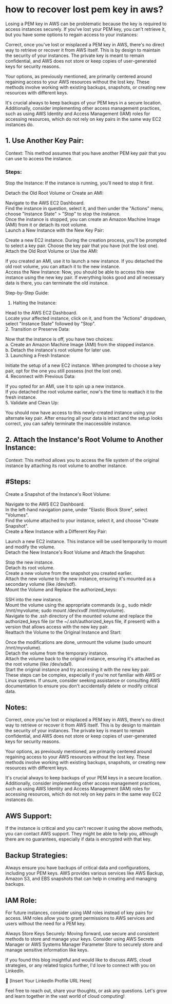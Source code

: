 # how to recover lost pem key in aws?  
Losing a PEM key in AWS can be problematic because the key is required to access instances securely. If you've lost your PEM key, you can't retrieve it, but you have some options to regain access to your instances:  

Correct, once you've lost or misplaced a PEM key in AWS, there's no direct way to retrieve or recover it from AWS itself. This is by design to maintain the security of your instances. The private key is meant to remain confidential, and AWS does not store or keep copies of user-generated keys for security reasons.  

Your options, as previously mentioned, are primarily centered around regaining access to your AWS resources without the lost key. These methods involve working with existing backups, snapshots, or creating new resources with different keys.  

It's crucial always to keep backups of your PEM keys in a secure location. Additionally, consider implementing other access management practices, such as using AWS Identity and Access Management (IAM) roles for accessing resources, which do not rely on key pairs in the same way EC2 instances do.  

## 1. Use Another Key Pair:  
Context: This method assumes that you have another PEM key pair that you can use to access the instance.  
### Steps:  

Stop the Instance: If the instance is running, you'll need to stop it first.  

Detach the Old Root Volume or Create an AMI:  

Navigate to the AWS EC2 Dashboard.  
Find the instance in question, select it, and then under the "Actions" menu, choose "Instance State" > "Stop" to stop the instance.  
Once the instance is stopped, you can create an Amazon Machine Image (AMI) from it or detach its root volume.  
Launch a New Instance with the New Key Pair:  

Create a new EC2 instance. During the creation process, you'll be prompted to select a key pair. Choose the key pair that you have (not the lost one).  
Attach the Old Root Volume or Use the AMI:  

If you created an AMI, use it to launch a new instance. If you detached the old root volume, you can attach it to the new instance.  
Access the New Instance: Now, you should be able to access this new instance using the new key pair. If everything looks good and all necessary data is there, you can terminate the old instance.  


Step-by-Step Guide:   
1. Halting the Instance:  

Head to the AWS EC2 Dashboard.  
Locate your affected instance, click on it, and from the "Actions" dropdown, select "Instance State" followed by "Stop".  
2. Transition or Preserve Data:  

Now that the instance is off, you have two choices:  
a. Create an Amazon Machine Image (AMI) from the stopped instance.  
b. Detach the instance's root volume for later use.  
3. Launching a Fresh Instance:  

Initiate the setup of a new EC2 instance. When prompted to choose a key pair, opt for the one you still possess (not the lost one).  
4. Reconnect with Previous Data:  

If you opted for an AMI, use it to spin up a new instance.  
If you detached the root volume earlier, now's the time to reattach it to the fresh instance.  
5. Validate and Clean Up:  

You should now have access to this newly-created instance using your alternate key pair. After ensuring all your data is intact and the setup looks correct, you can safely terminate the inaccessible instance.  
 
## 2. Attach the Instance's Root Volume to Another Instance:  
Context: This method allows you to access the file system of the original instance by attaching its root volume to another instance.  

## #Steps:  
Create a Snapshot of the Instance's Root Volume:  

Navigate to the AWS EC2 Dashboard.  
In the left-hand navigation pane, under "Elastic Block Store", select "Volumes".  
Find the volume attached to your instance, select it, and choose "Create Snapshot".  
Create a New Instance with a Different Key Pair:  

Launch a new EC2 instance. This instance will be used temporarily to mount and modify the volume.  
Detach the New Instance's Root Volume and Attach the Snapshot:  

Stop the new instance.  
Detach its root volume.  
Create a new volume from the snapshot you created earlier.  
Attach the new volume to the new instance, ensuring it's mounted as a secondary volume (like /dev/sdf).  
Mount the Volume and Replace the authorized_keys:  

SSH into the new instance.  
Mount the volume using the appropriate commands (e.g., sudo mkdir /mnt/myvolume; sudo mount /dev/xvdf /mnt/myvolume).  
Navigate to the .ssh directory of the mounted volume and replace the authorized_keys file (or the ~/.ssh/authorized_keys file, if present) with a version that allows access with the new key pair.  
Reattach the Volume to the Original Instance and Start:  

Once the modifications are done, unmount the volume (sudo umount /mnt/myvolume).  
Detach the volume from the temporary instance.  
Attach the volume back to the original instance, ensuring it's attached as the root volume (like /dev/sda1).  
Start the original instance and try accessing it with the new key pair.  
These steps can be complex, especially if you're not familiar with AWS or Linux systems. If unsure, consider seeking assistance or consulting AWS documentation to ensure you don't accidentally delete or modify critical data.   

## Notes:  
Correct, once you've lost or misplaced a PEM key in AWS, there's no direct way to retrieve or recover it from AWS itself. This is by design to maintain the security of your instances. The private key is meant to remain confidential, and AWS does not store or keep copies of user-generated keys for security reasons.  

Your options, as previously mentioned, are primarily centered around regaining access to your AWS resources without the lost key. These methods involve working with existing backups, snapshots, or creating new resources with different keys.   

It's crucial always to keep backups of your PEM keys in a secure location. Additionally, consider implementing other access management practices, such as using AWS Identity and Access Management (IAM) roles for accessing resources, which do not rely on key pairs in the same way EC2 instances do.    

## AWS Support:  
If the instance is critical and you can't recover it using the above methods, you can contact AWS support. They might be able to help you, although there are no guarantees, especially if data is encrypted with that key.  

## Backup Strategies:  
Always ensure you have backups of critical data and configurations, including your PEM keys. AWS provides various services like AWS Backup, Amazon S3, and EBS snapshots that can help in creating and managing backups.  

## IAM Role:  
For future instances, consider using IAM roles instead of key pairs for access. IAM roles allow you to grant permissions to AWS services and users without the need for a PEM key.  

Always Store Keys Securely: Moving forward, use secure and consistent methods to store and manage your keys. Consider using AWS Secrets Manager or AWS Systems Manager Parameter Store to securely store and manage sensitive information like keys.

If you found this blog insightful and would like to discuss AWS, cloud strategies, or any related topics further, I'd love to connect with you on LinkedIn.  

🔗 [Insert Your LinkedIn Profile URL Here]

Feel free to reach out, share your thoughts, or ask any questions. Let's grow and learn together in the vast world of cloud computing!  

